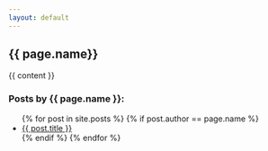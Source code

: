 ```yaml
---
layout: default
---
```

<h2>{{ page.name}}</h2>

{{ content }}

<h3>Posts by {{ page.name }}:</h3>
<ul>
{% for post in site.posts %}
{% if post.author == page.name %}
<li><a href="{{ site.baseurl }}{{ post.url }}">{{ post.title }}</a></li>
{% endif %}
{% endfor %}
</ul>

